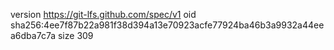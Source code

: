 version https://git-lfs.github.com/spec/v1
oid sha256:4ee7f87b22a981f38d394a13e70923acfe77924ba46b3a9932a44eea6dba7c7a
size 309
